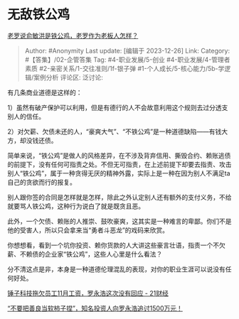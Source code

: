 # 无敌铁公鸡
[老罗说俞敏洪是铁公鸡，老罗作为老板人怎样？](https://www.zhihu.com/question/635343276/answer/3338337577)

> Author: #Anonymity
> Last update: [编辑于 2023-12-26]
> Link:
> Category: #【答集】/02-企管答集
> Tag: #4-职业发展/5-创业 #4-职业发展/4-管理者素质 #2-亲密关系/1-交往准则/1f-银子弹 #1-个人成长/5-核心能力/5b-学逻辑/案例分析
> 评论区:
> 泛讨论:

有几条商业道德是这样的：

1）虽然有破产保护可以利用，但是有德行的人不会故意利用这个规则去过分透支别人的信任。

2）对欠薪、欠债未还的人，“豪爽大气”、“不铁公鸡”是一种道德缺陷——有钱大方，却没钱还债。

简单来说，“铁公鸡”是做人的风格差异，在不涉及背弃信用、撕毁合约、赖账逃债的前提下，没有任何可指责之处。不但无可指责，在上述前提下却要去指责、攻击别人“铁公鸡”，属于一种贪得无厌的精神外露，实际上是一种在因为别人不满足ta自己的贪欲而行的报复。

别人跟你签的合同是怎样就是怎样，除此之外认定别人还有额外的支付义务，不给就要骂人铁公鸡，这种行为说白了就是既贪且恶。

此外，一个欠债、赖账的人推崇、鼓吹豪爽，这其实是一种难言的卑鄙。你们不是他的受害人，所以只会拿来当“勇者斗恶龙”的戏码来欣赏。

你想想看，看到一个坑你投资、赖你货款的人大讲这些豪言壮语，指责一个不欠薪、不赖债的企业家“铁公鸡”，这些人心里是什么看法？

分不清这点是非，本身是一种道德伦理混乱的表现，对你的职业生涯可以说没有任何好处。

[锤子科技拖欠员工11月工资，罗永浩这次没有回应 - 21财经](https://link.zhihu.com/?target=https%3A//m.21jingji.com/article/20181215/herald/cbcab20ee77cc12ca5316440f0aaa778.html)

[“不要把善良当软柿子捏”，知名投资人向罗永浩追讨1500万元！](https://link.zhihu.com/?target=http%3A//www.stcn.com/article/detail/971614.html)
